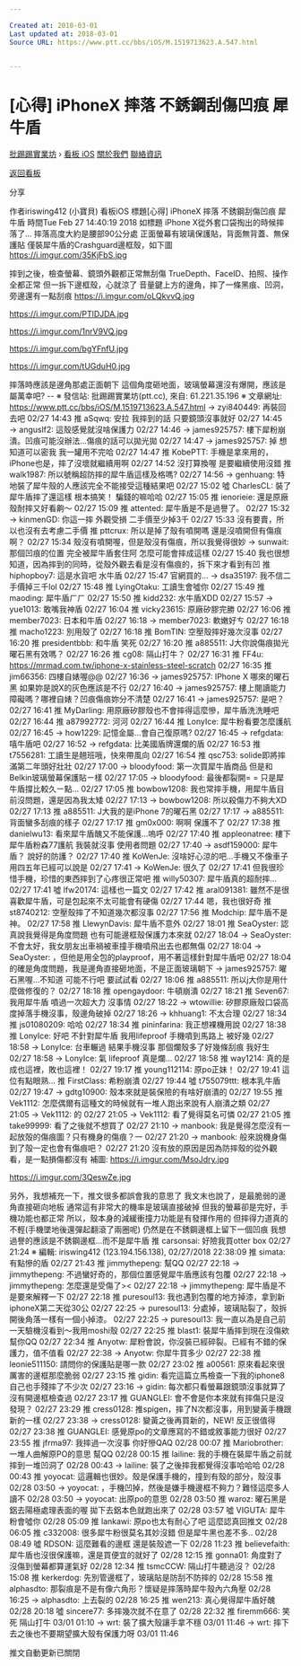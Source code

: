 ```yaml
---

Created at: 2018-03-01
Last updated at: 2018-03-01
Source URL: https://www.ptt.cc/bbs/iOS/M.1519713623.A.547.html


---
```


# [心得] iPhoneX 摔落 不銹鋼刮傷凹痕 犀牛盾


[批踢踢實業坊](https://www.ptt.cc/) › [看板 iOS](https://www.ptt.cc/bbs/iOS/index.html) [關於我們](https://www.ptt.cc/about.html) [聯絡資訊](https://www.ptt.cc/contact.html)

[返回看板](https://www.ptt.cc/bbs/iOS/index.html)

分享

作者iriswing412 (小寶貝)
看板iOS
標題\[心得\] iPhoneX 摔落 不銹鋼刮傷凹痕 犀牛盾
時間Tue Feb 27 14:40:19 2018
如標題 iPhone X從外套口袋掏出的時候摔落了... 摔落高度大約是腰部90公分處 正面螢幕有玻璃保護貼，背面無背蓋、無保護貼 僅裝犀牛盾的Crashguard邊框殼，如下圖 <https://i.imgur.com/35KjFbS.jpg>

摔到之後，檢查螢幕、鏡頭外觀都正常無刮傷 TrueDepth、FaceID、拍照、操作全都正常 但一拆下邊框殼，心就涼了 音量鍵上方的邊角，摔了一條黑痕、凹洞，旁邊還有一點刮痕 <https://i.imgur.com/oLQkvvQ.jpg>

<https://i.imgur.com/PTlDJDA.jpg>

<https://i.imgur.com/1nrV9VQ.jpg>

<https://i.imgur.com/bgYFnfU.jpg>

<https://i.imgur.com/tUGduH0.jpg>

摔落時應該是邊角那處正面朝下 這個角度砸地面，玻璃螢幕還沒有爆開，應該是屬萬幸吧? -- ※ 發信站: 批踢踢實業坊(ptt.cc), 來自: 61.221.35.196 ※ 文章網址: <https://www.ptt.cc/bbs/iOS/M.1519713623.A.547.html>
→ zyi840449: 再裝回去吧 02/27 14:43
推 aSqwq: 安拉 我摔到的話 只要鏡頭沒事就好 02/27 14:45
→ anguslf2: 這殼感覺就沒啥保護力 02/27 14:46
→ james925757: 樓下犀粉崩潰。凹痕可能沒辦法...傷痕的話可以拋光拋 02/27 14:47
→ james925757: 掉 想知道可以密我 我一罐用不完哈 02/27 14:47
推 KobePTT: 手機是拿來用的，iPhone也是，摔了沒壞就繼續用啊 02/27 14:52
沒打算換喔 是要繼續使用沒錯
推 walk1987: 所以號稱超防摔的犀牛盾這樣及格嗎? 02/27 14:56
→ genhuang: 特地裝了犀牛殼的人應該完全不能接受這種結果吧 02/27 15:02
噓 CharlesCL: 裝了犀牛盾摔了還這樣 根本搞笑！ 騙錢的嘛哈哈 02/27 15:05
推 ienorieie: 還是原廠殼耐摔又好看齁～ 02/27 15:09
推 attented: 犀牛盾是不是過譽了。 02/27 15:32
→ kinmenGD: 你這一摔 外觀受損 二手價至少掉3千 02/27 15:33
沒有要賣，所以也沒有去考慮二手價
推 pttcrux: 所以是掉了殼有噴開嗎 還是沒噴開但有傷痕啊？ 02/27 15:34
殼沒有噴開喔，但是殼沒有傷痕，所以我覺得很妙
→ sunwait: 那個凹痕的位置 完全被犀牛盾套住阿 怎麼可能會摔成這樣 02/27 15:40
我也很想知道，因為摔到的同時，從殼外觀去看是沒有傷痕的，拆下來才看到有凹
推 hiphopboy7: 這是水貨吧 水牛盾 02/27 15:47
官網買的...
→ dsa35197: 我不信二手價掉三千lol 02/27 15:48
推 LyingOtaku: 工讀生會噓你 02/27 15:49
推 maoding: 犀牛盾ㄏㄏ 02/27 15:50
推 kidd232: 水牛盾XDD 02/27 15:57
→ yue1013: 敢嘴我神盾 02/27 16:04
推 vicky23615: 原廠矽膠完勝 02/27 16:06
推 member7023: 日本和牛盾 02/27 16:18
→ member7023: 軟嫩好ㄘ 02/27 16:18
推 macho1223: 別用殼了 02/27 16:18
推 BomTIN: 空壓殼摔好幾次沒事 02/27 16:20
推 presidentbbb: 和牛盾 笑死 02/27 16:20
推 a885511: J大你說傷痕拋光 曜石黑有效嗎？ 02/27 16:26
推 cg08: 隔山打牛？ 02/27 16:31
推 FF4u: <https://mrmad.com.tw/iphone-x-stainless-steel-scratch> 02/27 16:35
推 jim66356: 四樓自婊喔@@ 02/27 16:36
→ james925757: IPhone X 哪來的曜石黑 如果妳是說X的灰色應該是不行 02/27 16:40
→ james925757: 樓上閱讀能力障礙嗎？哪裡自婊？凹痕傷痕妳分不清楚 02/27 16:41
→ james925757: 是吧？ 02/27 16:41
推 MyDarling: 用原廠矽膠殼也不會摔得這麼慘，犀牛盾洗洗睡吧 02/27 16:44
推 a87992772: 河河 02/27 16:44
推 LonyIce: 犀牛粉看要怎麼護航 02/27 16:45
→ how1229: 記憶金屬...會自己復原嗎? 02/27 16:45
→ refgdata: 嘻牛盾吧 02/27 16:52
→ refgdata: 比美國盾牌還爛的盾 02/27 16:53
推 t7556281: 工讀生是翹班哦，快來帶風向 02/27 16:54
推 qsc753: solide即將摔滿第二年頭好壯壯 02/27 17:00
→ bloodyfood: 第一次買犀牛盾商品 但是和Belkin玻璃螢幕保護貼ㄧ樣 02/27 17:05
→ bloodyfood: 最後都裂開= = 只是犀牛盾撐比較久ㄧ點... 02/27 17:05
推 bowbow1208: 我也常摔手機，用犀牛盾目前沒問題，還是因為我太矮 02/27 17:13
→ bowbow1208: 所以殺傷力不夠大XD 02/27 17:13
推 a885511: J大我的是iPhone 7的曜石黑 02/27 17:17
→ a885511: 背面蠻多刮痕的樣子 02/27 17:17
推 gm0x000: 啊啊 保護不了 02/27 17:38
推 danielwu13: 看來犀牛盾醜又不能保護...嗚呼 02/27 17:40
推 appleonatree: 樓下犀牛盾粉森77護航 我裝就沒事 使用者問題 02/27 17:40
→ asdf159000: 犀牛盾？ 說好的防護？ 02/27 17:40
推 KoWenJe: 沒啥好心涼的吧...手機又不像車子 用四五年已經可以說是 02/27 17:41
→ KoWenJe: 很久了 02/27 17:41
但我很珍惜手機，珍惜的東西摔到了心疼很正常吧
推 willy50307: 犀牛盾真的超耐摔... 02/27 17:41
噓 lfw20174: 這樣也一篇文 02/27 17:42
推 aral091381: 雖然不是很喜歡犀牛盾，可是包起來不太可能會有硬傷 02/27 17:44
嗯，我也很好奇
推 st8740212: 空壓殼摔了不知道幾次都沒事 02/27 17:56
推 Modchip: 犀牛盾不是神。 02/27 17:58
推 LlewynDavis: 犀牛盾不意外 02/27 18:01
推 SeaOyster: 認真說我覺得是角度問題 也有可能邊框殼保護力本來就 02/27 18:04
→ SeaOyster: 不會太好，我女朋友出車禍被車撞手機噴飛出去也都無傷 02/27 18:04
→ SeaOyster: ，但他是用全包的playproof，用不著這樣針對犀牛盾吧 02/27 18:04
的確是角度問題，我是邊角直接砸地面，不是正面玻璃朝下
→ james925757: 曜石黑喔...不知道 可能不行吧 要試試看 02/27 18:06
推 a885511: 所以j大你是用什麼做修復的？ 02/27 18:18
推 opengaydoor: 牛頓崩潰 02/27 18:21
推 Seven67: 我用犀牛盾 噴過一次超大力 沒事情 02/27 18:22
→ wtowillie: 矽膠原廠殼口袋高度掉落手機沒事，殼邊角破掉 02/27 18:26
→ khhuang1: 不太合理 02/27 18:34
推 js01080209: 哈哈 02/27 18:34
推 pininfarina: 我正想裸機用說 02/27 18:38
推 LonyIce: 好吧 不針對犀牛盾 我用lifeproof 手機噴到馬路上 被好幾 02/27 18:58
→ LonyIce: 台車輾過 結果手機沒事 那個爛殼多了好幾條刮痕 我好生 02/27 18:58
→ LonyIce: 氣 lifeproof 真是爛... 02/27 18:58
推 way1214: 真的是成也這裡，敗也這裡！ 02/27 19:17
推 young112114: 原po正妹！ 02/27 19:41
這位有點眼熟...
推 FirstClass: 希粉崩潰 02/27 19:44
噓 t755079ttt: 根本乳牛盾 02/27 19:47
→ gdtg10900: 殼本來就是裝保險的有啥好崩潰的 02/27 19:55
推 Vek1112: 怎麼偶爾有這種文的時候就有一堆人跑出來說有人崩潰之類 02/27 21:05
→ Vek1112: 的 02/27 21:05
→ Vek1112: 看了覺得莫名可憐 02/27 21:05
推 take99999: 看了之後就不想買了 02/27 21:10
→ manbook: 我是覺得怎麼沒有一起放殻的傷痕圖？只有機身的傷痕？一 02/27 21:20
→ manbook: 般來說機身傷到了殻一定也會有傷痕吧？ 02/27 21:20
沒有放的原因是因為防摔殼的從外觀看，是一點損傷都沒有 補圖: <https://i.imgur.com/MsoJdry.jpg>

<https://i.imgur.com/3QeswZe.jpg>

另外，我想補充一下，推文很多都誤會我的意思了 我文末也說了，是最脆弱的邊角直接砸向地板 通常這有非常大的機率是玻璃直接破掉 但我的螢幕卻是完好，手機功能也都正常 所以，殼本身的減緩衝撞力功能是有發揮作用的 但摔得力道真的不輕(手機墜地後還彈起翻滾了兩圈呢) 仍然是在不銹鋼邊框上留下一個凹痕 我想過譽的應該是不銹鋼邊框...而不是犀牛盾
推 carsonsai: 好險我買otter box 02/27 21:24
※ 編輯: iriswing412 (123.194.156.138), 02/27/2018 22:38:09
推 simata: 有點慘的盾 02/27 21:43
推 jimmythepeng: 幫QQ 02/27 22:18
→ jimmythepeng: 不過蠻好奇的，那個位置感覺犀牛盾應該有包覆 02/27 22:18
→ jimmythepeng: 怎麼還是受傷了>< 02/27 22:18
→ jimmythepeng: 犀牛盾是不是要來解釋一下 02/27 22:18
推 puresoul13: 我也遇到包覆的地方掉漆，拿到新iphoneX第二天從30公 02/27 22:25
→ puresoul13: 分處掉，玻璃貼裂了，殼拆開後角落一樣有一個小掉漆。 02/27 22:25
→ puresoul13: 我一直以為是自己前一天驗機沒看到～我用moshi殼 02/27 22:25
推 blast1: 裝犀牛盾摔到現在沒傷欸 幫你QQ 02/27 22:34
推 Anyotw: 犀粉會說，你沒裝已經碎裂。已經有不錯的保護力，值不值看 02/27 22:38
→ Anyotw: 你犀牛買多少 02/27 22:38
推 leonie511150: 請問你的保護貼是哪一款 02/27 23:02
推 a00561: 原來看起來很厲害的邊框那麼脆弱 02/27 23:15
推 gidin: 看完這篇立馬檢查一下我的iphone8 自己也手殘摔了不少次 02/27 23:16
→ gidin: 每次都只看螢幕跟鏡頭沒事就算了 沒有開邊框檢查過 02/27 23:17
推 GUANGLEI: 會不會是你本來就有摔傷只是沒發現？ 02/27 23:29
推 cress0128: 推spigen，摔了N次都沒事，用到變黃手機跟新的一樣 02/27 23:38
→ cress0128: 變黃之後再買新的，NEW! 反正很值得 02/27 23:38
推 GUANGLEI: 感覺原po的文章應寫的不錯或敘事能力很好 02/27 23:55
推 jfrma97: 我摔過一次沒事 你好慘QAQ 02/28 00:07
推 Mariobrother: 一堆人曲解原PO的意思 幫QQ 02/28 00:15
推 lailine: 我的手機在裝犀牛盾之前就摔到一堆凹洞了 02/28 00:43
→ lailine: 裝了之後摔我都覺得沒事哈哈哈 02/28 00:43
推 yoyocat: 這邏輯也很妙。殼是保護手機的，撞到有殼的部分，殼沒事 02/28 03:50
→ yoyocat: ，手機凹掉，然後是嫌手機邊框不夠力？難怪這麼多人讀不 02/28 03:50
→ yoyocat: 出原po的意思 02/28 03:50
推 waroz: 曜石黑是鋁去陽極處理表面的喔 拋下去鋁本色就跑出來了 02/28 03:57
噓 VIGUTA: 犀牛粉會噓你 02/28 05:09
推 lankawi: 原po也太有耐心了吧 這麼認真回推文 02/28 06:05
推 c332008: 很多犀牛粉很莫名其妙沒錯 但是犀牛黑也差不多.. 02/28 08:49
噓 RDSON: 這麼難看的邊框 還是裝殼遮一下 02/28 11:23
推 believefaith: 犀牛盾也沒很保護嘛，還是買便宜的就好了 02/28 12:15
推 gonna01: 角度對了 沒傷到螢幕都算運氣好 02/28 12:34
推 tsmcCCW: 隔山打牛聽過沒？ 02/28 15:08
推 kerkerdog: 先別管邊框了，玻璃貼是防刮不防摔的 02/28 15:58
推 alphasdto: 那裂痕是不是有像六角形？懷疑是摔落時犀牛殼內六角壓 02/28 16:25
→ alphasdto: 上去裂的 02/28 16:25
推 wen213: 真心覺得犀牛盾好醜 02/28 20:18
噓 sincere77: 多摔幾次就不在意了 02/28 22:32
推 firemm666: 笑死 隔山打牛 03/01 01:10
→ wrt: 裝了擴大殼讓手拿不穩 03/01 11:46
→ wrt: 摔下去之後也不要期望擴大殼有保護力呀 03/01 11:46

推文自動更新已關閉

